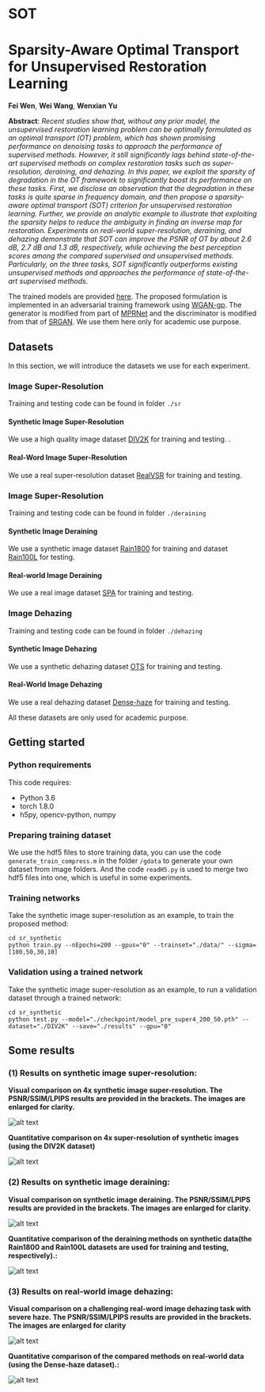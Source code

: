 # SOT
# Sparsity-Aware Optimal Transport for Unsupervised Restoration Learning
**Fei Wen**, **Wei Wang**, **Wenxian Yu**

**Abstract**:
_Recent studies show that, without any prior model, the unsupervised restoration learning problem can be optimally formulated as an optimal transport (OT) problem, which has shown promising performance on denoising tasks to approach the performance of supervised methods. However, it still significantly lags behind state-of-the-art supervised methods on complex restoration tasks such as super-resolution, deraining, and dehazing. In this paper, we exploit the sparsity of degradation in the OT
framework to significantly boost its performance on these tasks. First, we disclose an observation that the degradation in these tasks is quite sparse in frequency domain, and then propose a sparsity-aware optimal transport (SOT) criterion for unsupervised restoration learning. Further, we provide an analytic example to illustrate that exploiting the sparsity helps to reduce the ambiguity in finding an inverse map for restoration. Experiments on real-world super-resolution, deraining, and dehazing demonstrate that SOT can improve the PSNR of OT by about 2.6 dB, 2.7 dB and 1.3 dB, respectively, while achieving the best perception scores among the compared supervised and unsupervised methods. Particularly, on the three tasks, SOT significantly outperforms existing unsupervised methods and approaches the performance of state-of-the-art supervised methods._

The trained models are provided [here](https://drive.google.com/drive/folders/1ZUF_9URf4Tht2xsB_E7CCCNREPxq_9cd?usp=share_link). The proposed formulation is implemented in an adversarial training framework using [WGAN-gp](https://proceedings.neurips.cc/paper/2017/hash/892c3b1c6dccd52936e27cbd0ff683d6-Abstract.html). The generator is modified from part of [MPRNet](https://github.com/swz30/MPRNet) and the discriminator is modified from that of [SRGAN](https://github.com/tensorlayer/srgan). We use them here only for academic use purpose.

## Datasets

In this section, we will introduce the datasets we use for each experiment. 

### Image Super-Resolution

Training and testing code can be found in folder `./sr`

#### Synthetic Image Super-Resolution

We use a high quality image dataset [DIV2K](https://data.vision.ee.ethz.ch/cvl/DIV2K/) for training and testing. .

#### Real-Word Image Super-Resolution

We use a real super-resolution dataset [RealVSR](https://github.com/IanYeung/RealVSR) for training and testing. 

### Image Super-Resolution

Training and testing code can be found in folder `./deraining`

#### Synthetic Image Deraining

We use a synthetic image dataset [Rain1800](https://drive.google.com/file/d/1_pP8fR-gpHUB0q1kpvZxKALvjLZ-JVM8/view) for training and dataset [Rain100L](http://www.cs.yorku.ca/~kamel/sidd/) for testing.

#### Real-world Image Deraining

We use a real image dataset [SPA](https://github.com/stevewongv/SPANet) for training and testing.

### Image Dehazing

Training and testing code can be found in folder `./dehazing`

#### Synthetic Image Dehazing

We use a synthetic dehazing dataset [OTS](https://sites.google.com/view/reside-dehaze-datasets) for training and testing. 

#### Real-World Image Dehazing

We use a real  dehazing dataset [Dense-haze](https://data.vision.ee.ethz.ch/cvl/ntire19//dense-haze/) for training and testing. 

All these datasets are only used for academic purpose.

## Getting started

### Python requirements

This code requires:

- Python 3.6
- torch 1.8.0
- h5py, opencv-python, numpy

### Preparing training dataset

We use the hdf5 files to store training data, you can use the code `generate_train_compress.m` in the folder `/gdata` to generate your own dataset from image folders. And the code `readH5.py` is used to merge two hdf5 files into one, which is useful in some experiments.

### Training networks

Take the synthetic image super-resolution as an example, to train the proposed method:

```
cd sr_synthetic
python train.py --nEpochs=200 --gpus="0" --trainset="./data/" --sigma=[100,50,30,10]

```

### Validation using a trained network

Take the synthetic image super-resolution as an example, to run a validation dataset through a trained network:

```
cd sr_synthetic
python test.py --model="./checkpoint/model_pre_super4_200_50.pth" --dataset="./DIV2K" --save="./results" --gpu="0"
```

## Some results

### (1) Results on synthetic image super-resolution:

**Visual comparison on 4x synthetic image super-resolution. The PSNR/SSIM/LPIPS results are provided in the brackets. The images are enlarged for clarity.**

![alt text](images/sr_syn.png )

**Quantitative comparison on 4x super-resolution of synthetic images (using the DIV2K dataset)**

![alt text](images/q_sr_syn.png )

### (2) Results on synthetic image deraining:

**Visual comparison on synthetic image deraining. The PSNR/SSIM/LPIPS results are provided in the brackets. The images are enlarged for clarity.**

![alt text](images/rain_syn.png )

**Quantitative comparison of the deraining methods on synthetic data(the Rain1800 and Rain100L datasets are used for training and testing, respectively).:**

![alt text](images/q_rain_syn.png )

### (3) Results on real-world image dehazing:

**Visual comparison on a challenging real-word image dehazing task with severe haze. The PSNR/SSIM/LPIPS results are provided in the brackets. The images are enlarged for clarity**

![alt text](images/haze_real.png )

**Quantitative comparison of the compared methods on real-world data (using the Dense-haze dataset).:**

![alt text](images/q_haze_real.png )
